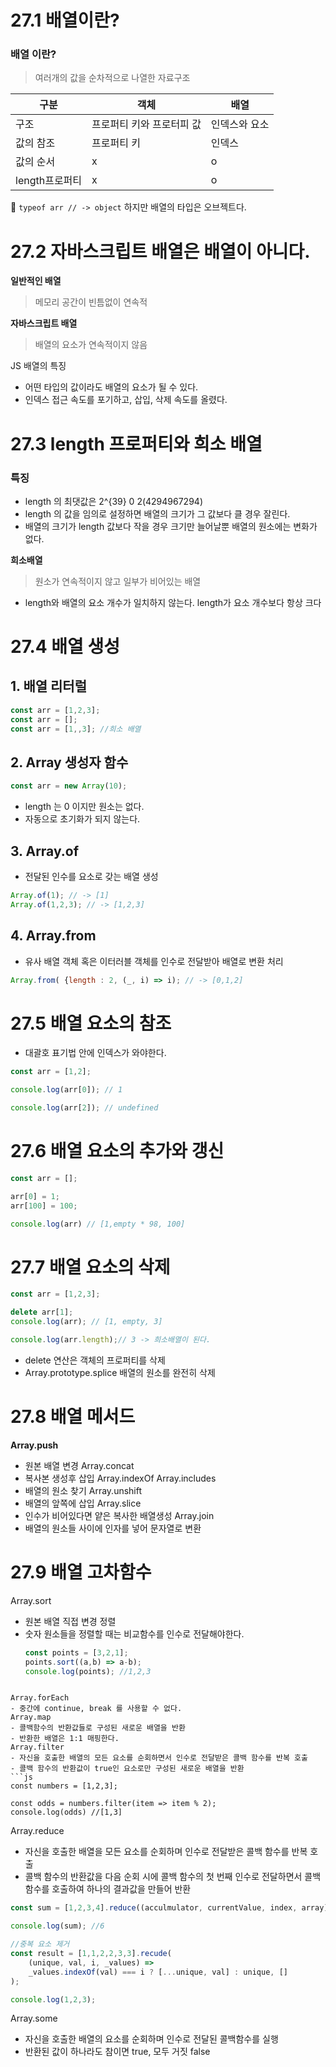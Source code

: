 # 27.1 배열이란?
### 배열 이란?
> 여러개의 값을 순차적으로 나열한 자료구조

| 구분         | 객체             | 배열      |
| ---------- | -------------- | ------- |
| 구조         | 프로퍼티 키와 프로터피 값 | 인덱스와 요소 |
| 값의 참조      | 프로퍼티 키         | 인덱스     |
| 값의 순서      | x              | o       |
| length프로퍼티 | x              | o       |
🔺 `typeof arr // -> object`  하지만 배열의 타입은 오브젝트다.

# 27.2 자바스크립트 배열은 배열이 아니다.

**일반적인 배열**
> 메모리 공간이 빈틈없이 연속적

**자바스크립트 배열**
> 배열의 요소가 연속적이지 않음

JS 배열의 특징
- 어떤 타입의 값이라도 배열의 요소가 될 수 있다.
- 인덱스 접근 속도를 포기하고, 삽입, 삭제 속도를 올렸다.

# 27.3 length 프로퍼티와 희소 배열

### 특징
- length 의 최댓값은 2^{39} 0 2(4294967294)
- length 의 값을 임의로 설정하면 배열의 크기가 그 값보다 클 경우 잘린다.
- 배열의 크기가 length 값보다 작을 경우 크기만 늘어날뿐 배열의 원소에는 변화가 없다.

**희소배열**
> 원소가 연속적이지 않고 일부가 비어있는 배열
- length와 배열의 요소 개수가 일치하지 않는다. length가 요소 개수보다 항상 크다

# 27.4 배열 생성
## 1. 배열 리터럴

```js
const arr = [1,2,3];
const arr = [];
const arr = [1,,3]; //희소 배열
```

## 2. Array 생성자 함수

```js
const arr = new Array(10);
```

- length 는 0 이지만 원소는 없다.
- 자동으로 초기화가 되지 않는다.

## 3. Array.of
- 전달된 인수를 요소로 갖는 배열 생성

```js
Array.of(1); // -> [1]
Array.of(1,2,3); // -> [1,2,3]
```

## 4. Array.from
- 유사 배열 객체 혹은 이터러블 객체를 인수로 전달받아 배열로 변환 처리

```js
Array.from( {length : 2, (_, i) => i); // -> [0,1,2]
```

# 27.5 배열 요소의 참조

- 대괄호 표기법 안에 인덱스가 와야한다.

```js
const arr = [1,2];

console.log(arr[0]); // 1

console.log(arr[2]); // undefined
```

# 27.6 배열 요소의 추가와 갱신

```js
const arr = [];

arr[0] = 1;
arr[100] = 100; 

console.log(arr) // [1,empty * 98, 100]
```

# 27.7 배열 요소의 삭제

```js
const arr = [1,2,3];

delete arr[1];
console.log(arr); // [1, empty, 3]

console.log(arr.length);// 3 -> 희소배열이 된다.
```

- delete 연산은 객체의 프로퍼티를 삭제
- Array.prototype.splice 배열의 원소를 완전히 삭제

# 27.8 배열 메서드

**Array.push**
- 원본 배열 변경
Array.concat
- 복사본 생성후 삽입
Array.indexOf
Array.includes
- 배열의 원소 찾기
Array.unshift
-  배열의 앞쪽에 삽입
Array.slice
- 인수가 비어있다면 얕은 복사한 배열생성
Array.join
- 배열의 원소들 사이에 인자를 넣어 문자열로 변환

# 27.9 배열 고차함수

Array.sort
- 원본 배열 직접 변경 정렬
- 숫자 원소들을 정렬할 때는 비교함수를 인수로 전달해야한다.
	```js
	const points = [3,2,1];
	points.sort((a,b) => a-b);
	console.log(points); //1,2,3
```

Array.forEach
- 중간에 continue, break 를 사용할 수 없다.
Array.map
- 콜백함수의 반환값들로 구성된 새로운 배열을 반환
- 반환한 배열은 1:1 매핑한다.
Array.filter
- 자신을 호출한 배열의 모든 요소를 순회하면서 인수로 전달받은 콜백 함수를 반복 호출
- 콜백 함수의 반환값이 true인 요소로만 구성된 새로운 배열을 반환
```js
const numbers = [1,2,3];

const odds = numbers.filter(item => item % 2);
console.log(odds) //[1,3]
```

Array.reduce
- 자신을 호출한 배열을 모든 요소를 순회하며 인수로 전달받은 콜백 함수를 반복 호출
- 콜백 함수의 반환값을 다음 순회 시에 콜백 함수의 첫 번째 인수로 전달하면서 콜백 함수를 호출하여 하나의 결과값을 만들어 반환
```js
const sum = [1,2,3,4].reduce((acculmulator, currentValue, index, array) => accumulator + currentValue, 0);

console.log(sum); //6

//중복 요소 제거
const result = [1,1,2,2,3,3].recude(
	(unique, val, i, _values) =>
	_values.indexOf(val) === i ? [...unique, val] : unique, []
);

console.log(1,2,3);
```

Array.some
- 자신을 호출한 배열의 요소를 순회하며 인수로 전달된 콜백함수를 실행
- 반환된 값이 하나라도 참이면 true, 모두 거짓 false